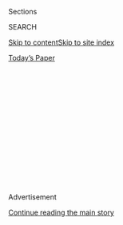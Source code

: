 <div id="app">

<div>

<div>

<div>

<div class="NYTAppHideMasthead css-1q2w90k e1suatyy0">

<div class="section css-ui9rw0 e1suatyy2">

<div class="css-eph4ug er09x8g0">

<div class="css-6n7j50">

</div>

<span class="css-1dv1kvn">Sections</span>

<div class="css-10488qs">

<span class="css-1dv1kvn">SEARCH</span>

</div>

[Skip to content](#site-content)[Skip to site index](#site-index)

</div>

<div class="css-10698na e1huz5gh0">

</div>

</div>

<div id="masthead-bar-one" class="section hasLinks css-15hmgas e1csuq9d3">

<div class="css-uqyvli e1csuq9d0">

</div>

<div class="css-1uqjmks e1csuq9d1">

</div>

<div class="css-9e9ivx">

[](https://myaccount.nytimes.com/auth/login?response_type=cookie&client_id=vi)

</div>

<div class="css-1bvtpon e1csuq9d2">

[Today’s Paper](https://www.nytimes.com/section/todayspaper)

</div>

</div>

</div>

</div>

<div data-aria-hidden="false">

<div id="site-content" role="main">

<div>

<div class="css-1aor85t" style="opacity:0.000000001;z-index:-1;visibility:hidden">

<div class="css-1hqnpie">

<div class="css-epjblv">

<span class="css-17xtcya">[Opinion](/section/opinion)</span><span class="css-x15j1o">|</span><span class="css-fwqvlz">What
Elvis, Michael Jackson and Trump Have in Common</span>

</div>

<div class="css-k008qs">

<div class="css-1iwv8en">

<span class="css-18z7m18"></span>

<div>

</div>

</div>

<span class="css-1n6z4y">https://nyti.ms/2ZjA2xF</span>

<div class="css-1705lsu">

<div class="css-4xjgmj">

<div class="css-4skfbu" role="toolbar" data-aria-label="Social Media Share buttons, Save button, and Comments Panel with current comment count" data-testid="share-tools">

  - 
  - 
  - 
  - 
    
    <div class="css-6n7j50">
    
    </div>

  - 
  - 

</div>

</div>

</div>

</div>

</div>

</div>

<div id="NYT_TOP_BANNER_REGION" class="css-13pd83m">

</div>

<div id="top-wrapper" class="css-1sy8kpn">

<div id="top-slug" class="css-l9onyx">

Advertisement

</div>

[Continue reading the main story](#after-top)

<div class="ad top-wrapper" style="text-align:center;height:100%;display:block;min-height:250px">

<div id="top" class="place-ad" data-position="top" data-size-key="top">

</div>

</div>

<div id="after-top">

</div>

</div>

<div>

<div class="css-v5btjw etb61u70">

<div class="css-v05ibm etb61u71">

[Opinion](/section/opinion)

</div>

</div>

<div id="sponsor-wrapper" class="css-1hyfx7x">

<div id="sponsor-slug" class="css-19vbshk">

Supported by

</div>

[Continue reading the main story](#after-sponsor)

<div id="sponsor" class="ad sponsor-wrapper" style="text-align:center;height:100%;display:block">

</div>

<div id="after-sponsor">

</div>

</div>

<div class="css-186x18t">

</div>

<div class="css-1vkm6nb ehdk2mb0">

# What Elvis, Michael Jackson and Trump Have in Common

</div>

They were all nightmare celebrity patients.

<div class="css-18e8msd">

<div class="css-vp77d3 epjyd6m0">

<div class="css-1p10dcb ey68jwv0" data-aria-hidden="true">

[![Jennifer
Senior](https://static01.nyt.com/images/2018/10/26/opinion/jennifer-senior/jennifer-senior-thumbLarge.png
"Jennifer Senior")](https://www.nytimes.com/by/jennifer-senior)

</div>

<div class="css-1baulvz">

By [<span class="css-1baulvz last-byline" itemprop="name">Jennifer
Senior</span>](https://www.nytimes.com/by/jennifer-senior)

<div class="css-8atqhb">

Opinion columnist

</div>

</div>

</div>

  - May 20, 2020

  - 
    
    <div class="css-4xjgmj">
    
    <div class="css-d8bdto" role="toolbar" data-aria-label="Social Media Share buttons, Save button, and Comments Panel with current comment count" data-testid="share-tools">
    
      - 
      - 
      - 
      - 
        
        <div class="css-6n7j50">
        
        </div>
    
      - 
      - 
    
    </div>
    
    </div>

</div>

<div class="css-79elbk" data-testid="photoviewer-wrapper">

<div class="css-z3e15g" data-testid="photoviewer-wrapper-hidden">

</div>

<div class="css-1a48zt4 ehw59r15" data-testid="photoviewer-children">

![<span class="css-16f3y1r e13ogyst0" data-aria-hidden="true">President
Trump speaking to reporters on Capitol Hill on
Tuesday.</span><span class="css-cnj6d5 e1z0qqy90" itemprop="copyrightHolder"><span class="css-1ly73wi e1tej78p0">Credit...</span><span><span>Al
Drago for The New York
Times</span></span></span>](https://static01.nyt.com/images/2020/05/20/opinion/20seniorWeb/merlin_172649979_7450ed27-c668-46c4-a134-26a9ff80ab68-articleLarge.jpg?quality=75&auto=webp&disable=upscale)

</div>

</div>

</div>

<div class="section meteredContent css-1r7ky0e" name="articleBody" itemprop="articleBody">

<div class="css-1fanzo5 StoryBodyCompanionColumn">

<div class="css-53u6y8">

Well, well. The president says he’s spent [the last week and a
half](https://www.nytimes.com/2020/05/18/us/politics/trump-hydroxychloroquine-covid-coronavirus.html)
enjoying his hydroxychloroquine, presumably neat. It’s impossible to say
whether it’s true; as doctors on Twitter were quick to note, Sean
Conley, the White House physician, said [in a
memo](https://int.nyt.com/data/documenthelper/6959-letter-from-white-house-physic/e3e29d81b7d6339b9f56/optimized/full.pdf#page=1)
that he *discussed* the drug with Trump, not prescribed it, though
together he and the president concluded it was worth the risk.

But if you take the president at his word — something I admittedly
almost never do, but let’s just say — it does make perfect sense. In
Donald Trump, you have the patient perfect storm: a science denier, a
devotee of medical quackery, and — above all else, I cannot emphasize
this part enough — a powerful and narcissistic celebrity. This is what
happens when your rich and famous V.I.P. client (think Michael Jackson,
but with nuclear codes) also has a nutty perspective on medicine and an
even nuttier one on facts. You get a statin-taking, extravagantly
overweight man demanding a drug that increases the risk of cardiac
arrest.

We already know a great deal about Trump’s science-denialism and
fondness for snake oil. So I’d like to focus mainly on the most
under-discussed variable in this equation: the fact that Trump is rich
and powerful and very famous. People like him often seek out doctors
who’ll follow their patients’ egos, not science and data.

We saw this quite clearly during the presidential election, when Trump’s
personal physician, Harold Bornstein[, wrote a
letter](https://www.npr.org/sections/thetwo-way/2018/05/02/607638733/doctor-trump-dictated-letter-attesting-to-his-extraordinary-health)
saying Trump’s lab work was “astonishingly excellent”; that his
“physical strength and stamina are extraordinary”; and that, if voters
chose him, Trump would be “the healthiest individual ever elected to the
presidency.”

</div>

</div>

<div class="css-1fanzo5 StoryBodyCompanionColumn">

<div class="css-53u6y8">

It then turned out Bornstein didn’t write it. “He dictated that whole
letter,” [the doctor told
CNN](https://www.cnn.com/2018/05/01/politics/harold-bornstein-trump-letter/index.html).
“I just made it up as I went along.”

Time and time again, we’ve seen it: celebrities nagging their physicians
to administer questionable and risky therapies, sometimes with tragic
consequences. (Elvis being the most obvious example, but also, yes,
Michael Jackson). In 1964, A Maryland psychiatrist named Walter
Weintraub even coined a term for this problem: [V.I.P.
Syndrome](https://journals.lww.com/jonmd/Citation/1964/02000/_The_Vip_Syndrome___A_Clinical_Study_in_Hospital.12.aspx).

“I often say that celebrities get the worst treatment,” Richard
Friedman, a psychiatrist at Weill Cornell Medical College (and a
contributing opinion writer for The Times), told me. “One, they often
are not properly diagnosed, because doctors don’t want to ask
embarrassing questions — about substance abuse and sexual histories, for
instance. And two, celebrities are often driven by fads, not data, and
while doctors want to do what’s right, they also know that celebrities
have the power to make their lives very difficult.”

I had my reasons for phoning Friedman. He treated Philip Roth — a fact I
never learned from Friedman, obviously, but came out after the author
died, in a memoir by a friend. It led me to conclude that Friedman has
probably cared for his share of famous patients. He demurred when I
asked but told me his own solution, when his patients are being
unreasonable, is to say yes, they are extraordinary, but that they
aren’t immune to the laws of physics. “And I tell my residents: ‘You
are not a 7-Eleven.’”

So now consider the case of Donald Trump. He is already a germaphobe. He
has no grasp of science, singing the praises of bleach elixirs for
covid-19. He rejects or cherry-picks his facts, at best viewing them
through a political prism: He said the data showing the hazards of
hydroxychloroquine came from his detractors — “it was a Trump enemy
statement” — when in fact [they came from his own Food and Drug
Administration](https://www.vox.com/2020/5/19/21263989/trump-hydroxychloroquine-study-enemy-statement-fda).
To bolster his case, Trump’s campaign manager, Brad Parscale, tweeted an
endorsement of the drug by the [Association of American Physicians and
Surgeons](https://aapsonline.org/hcq-90-percent-chance/).

</div>

</div>

<div class="css-1fanzo5 StoryBodyCompanionColumn">

<div class="css-53u6y8">

It sounds like an unbiased professional organization. The name is
deceptive. It is decidedly partisan. It opposes abortion. It opposes
Obamacare. [It opposes, of all things, mandatory
vaccines](https://aapsonline.org/measles-outbreak-and-federal-vaccine-mandates/).

Until 2019, Trump himself [recycled the dangerous
canard](https://twitter.com/realDonaldTrump/status/449525268529815552)
that vaccines were linked to autism, [only recanting his
views](https://www.statnews.com/2019/04/26/trump-vaccinations-measles/)
after a measles outbreak.

He is now in charge of a country in a quest for a vaccine during a
plague. One shudders to think of it.

This happens against a larger backdrop still, in which radical
individualism has been extended to our health, with Americans often
deciding they know better than doctors what’s best for them; our trust
in mainstream medicine has eroded right along with our trust in the
media, government, our fellow countrymen. You see it with alternative
medicine on the left (Gwyneth, sigh). You see it with the hawking of
nutritional supplements by Alex Jones and Mike Cernovich on the right.
You see it in the Oval Office.

You must pity the doctors who try to care for our president. They have
the world’s most powerful patient on their hands, and very likely its
most impossible. He’s not powerful enough to destroy facts. But he’s
more than influential and narcissistic enough to make sure they never
get in the way.

*The Times is committed to publishing* [*a diversity of
letters*](https://www.nytimes.com/2019/01/31/opinion/letters/letters-to-editor-new-york-times-women.html)
*to the editor. We’d like to hear what you think about this or any of
our articles. Here are some*
[*tips*](https://help.nytimes.com/hc/en-us/articles/115014925288-How-to-submit-a-letter-to-the-editor)*.
And here’s our email:*
[*letters@nytimes.com*](mailto:letters@nytimes.com)*.*

*Follow The New York Times Opinion section on*
[*Facebook*](https://www.facebook.com/nytopinion)*,* [*Twitter
(@NYTopinion)*](http://twitter.com/NYTOpinion) *and*
[*Instagram*](https://www.instagram.com/nytopinion/)*.*

</div>

</div>

</div>

<div>

</div>

<div>

</div>

<div>

</div>

<div>

<div id="bottom-wrapper" class="css-1ede5it">

<div id="bottom-slug" class="css-l9onyx">

Advertisement

</div>

[Continue reading the main story](#after-bottom)

<div id="bottom" class="ad bottom-wrapper" style="text-align:center;height:100%;display:block;min-height:90px">

</div>

<div id="after-bottom">

</div>

</div>

</div>

</div>

</div>

## Site Index

<div>

</div>

## Site Information Navigation

  - [© <span>2020</span> <span>The New York Times
    Company</span>](https://help.nytimes.com/hc/en-us/articles/115014792127-Copyright-notice)

<!-- end list -->

  - [NYTCo](https://www.nytco.com/)
  - [Contact
    Us](https://help.nytimes.com/hc/en-us/articles/115015385887-Contact-Us)
  - [Work with us](https://www.nytco.com/careers/)
  - [Advertise](https://nytmediakit.com/)
  - [T Brand Studio](http://www.tbrandstudio.com/)
  - [Your Ad
    Choices](https://www.nytimes.com/privacy/cookie-policy#how-do-i-manage-trackers)
  - [Privacy](https://www.nytimes.com/privacy)
  - [Terms of
    Service](https://help.nytimes.com/hc/en-us/articles/115014893428-Terms-of-service)
  - [Terms of
    Sale](https://help.nytimes.com/hc/en-us/articles/115014893968-Terms-of-sale)
  - [Site Map](https://spiderbites.nytimes.com)
  - [Help](https://help.nytimes.com/hc/en-us)
  - [Subscriptions](https://www.nytimes.com/subscription?campaignId=37WXW)

</div>

</div>

</div>

</div>
